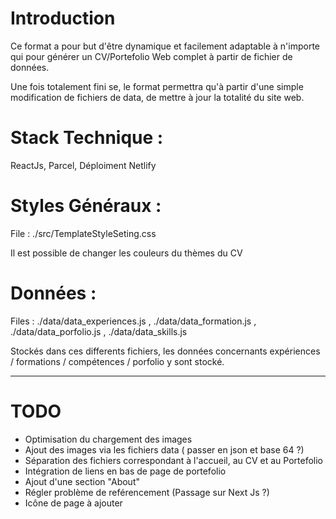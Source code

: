 # Introduction

Ce format a pour but d'être dynamique et facilement adaptable à n'importe qui pour générer un CV/Portefolio Web complet à partir de fichier de données.

Une fois totalement fini se, le format permettra qu'à partir d'une simple modification de fichiers de data, de mettre à jour la totalité du site web.

# Stack Technique :

ReactJs, Parcel, Déploiment Netlify

# Styles Généraux : 

File : ./src/TemplateStyleSeting.css

Il est possible de changer les couleurs du thèmes du CV

# Données : 

Files : ./data/data_experiences.js , ./data/data_formation.js , ./data/data_porfolio.js , ./data/data_skills.js

Stockés dans ces differents fichiers, les données concernants expériences / formations / compétences / porfolio y sont stocké.

-----------------

# TODO
- Optimisation du chargement des images
- Ajout des images via les fichiers data ( passer en json et base 64 ?)
- Séparation des fichiers correspondant à l'accueil, au CV et au Portefolio
- Intégration de liens en bas de page de portefolio
- Ajout d'une section "About"
- Régler problème de reférencement (Passage sur Next Js ?)
- Icône de page à ajouter

